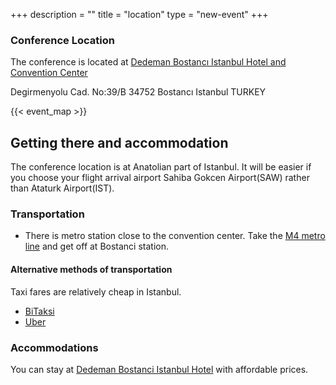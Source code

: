+++
description = ""
title = "location"
type = "new-event"
+++
### Conference Location

The conference is located at [Dedeman Bostancı Istanbul Hotel and Convention Center](http://www.dedeman.com/hotel-bostanci/dedeman-bostanci.aspx)

Degirmenyolu Cad. No:39/B 34752 
Bostancı Istanbul
TURKEY

{{< event_map >}}

## Getting there and accommodation

The conference location is at Anatolian part of Istanbul. It will be easier if you choose your flight arrival airport Sahiba Gokcen Airport(SAW) rather than Ataturk Airport(IST).

### Transportation

- There is metro station close to the convention center. Take the [M4 metro line](https://en.wikipedia.org/wiki/M4_(Istanbul_Metro)) and get off at Bostanci station.

#### Alternative methods of transportation
Taxi fares are relatively cheap in Istanbul.

- [BiTaksi](http://www.bitaksi.com/en/)  
- [Uber](https://www.uber.com/)  

### Accommodations
You can stay at [Dedeman Bostanci Istanbul Hotel](http://www.dedeman.com/hotel-bostanci/dedeman-bostanci.aspx) with affordable prices.